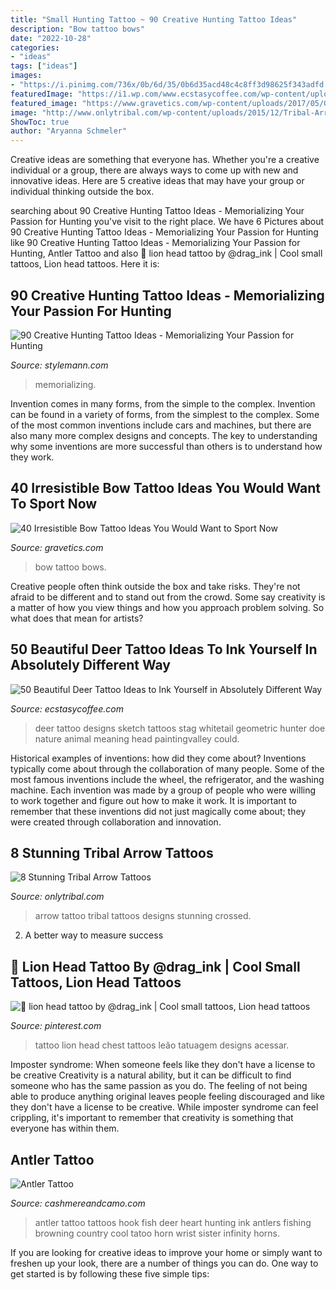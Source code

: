 ```yaml
---
title: "Small Hunting Tattoo ~ 90 Creative Hunting Tattoo Ideas"
description: "Bow tattoo bows"
date: "2022-10-28"
categories:
- "ideas"
tags: ["ideas"]
images:
- "https://i.pinimg.com/736x/0b/6d/35/0b6d35acd48c4c8ff3d98625f343adfd.jpg"
featuredImage: "https://i1.wp.com/www.ecstasycoffee.com/wp-content/uploads/2017/05/deer-tattoos.jpg?resize=650%2C650"
featured_image: "https://www.gravetics.com/wp-content/uploads/2017/05/Got-to-do-these-fun-little-bows-today..jpg"
image: "http://www.onlytribal.com/wp-content/uploads/2015/12/Tribal-Arrow-Tattoos.jpg"
ShowToc: true
author: "Aryanna Schmeler"
---
```



Creative ideas are something that everyone has. Whether you're a creative individual or a group, there are always ways to come up with new and innovative ideas. Here are 5 creative ideas that may have your group or individual thinking outside the box.

	

		
searching about 90 Creative Hunting Tattoo Ideas - Memorializing Your Passion for Hunting you've visit to the right place. We have 6 Pictures about 90 Creative Hunting Tattoo Ideas - Memorializing Your Passion for Hunting like 90 Creative Hunting Tattoo Ideas - Memorializing Your Passion for Hunting, Antler Tattoo and also 🦁 lion head tattoo by @drag_ink | Cool small tattoos, Lion head tattoos. Here it is:
		
    
## 90 Creative Hunting Tattoo Ideas - Memorializing Your Passion For Hunting

<img loading=lazy src="https://stylemann.com/wp-content/uploads/2016/11/hunting-tattoo-6-650x650.jpg" onerror="this.onerror=null;this.src='https://tse2.mm.bing.net/th?id=OIP.pChiCkLuRmfjyiuCkXjy-AHaHa&amp;pid=15.1';" alt="90 Creative Hunting Tattoo Ideas - Memorializing Your Passion for Hunting">

_Source: stylemann.com_

>memorializing. 

	

Invention comes in many forms, from the simple to the complex.
Invention can be found in a variety of forms, from the simplest to the complex. Some of the most common inventions include cars and machines, but there are also many more complex designs and concepts. The key to understanding why some inventions are more successful than others is to understand how they work.

    
## 40 Irresistible Bow Tattoo Ideas You Would Want To Sport Now

<img loading=lazy src="https://www.gravetics.com/wp-content/uploads/2017/05/Got-to-do-these-fun-little-bows-today..jpg" onerror="this.onerror=null;this.src='https://tse2.mm.bing.net/th?id=OIP.t9T80FuOLBzAsb_glhi-KwHaHa&amp;pid=15.1';" alt="40 Irresistible Bow Tattoo Ideas You Would Want to Sport Now">

_Source: gravetics.com_

>bow tattoo bows. 

	

Creative people often think outside the box and take risks. They're not afraid to be different and to stand out from the crowd. Some say creativity is a matter of how you view things and how you approach problem solving. So what does that mean for artists?

    
## 50 Beautiful Deer Tattoo Ideas To Ink Yourself In Absolutely Different Way

<img loading=lazy src="https://i1.wp.com/www.ecstasycoffee.com/wp-content/uploads/2017/05/deer-tattoos.jpg?resize=650%2C650" onerror="this.onerror=null;this.src='https://tse3.mm.bing.net/th?id=OIP.vkCl7FJmXPGAcLV4pzGZOgHaHa&amp;pid=15.1';" alt="50 Beautiful Deer Tattoo Ideas to Ink Yourself in Absolutely Different Way">

_Source: ecstasycoffee.com_

>deer tattoo designs sketch tattoos stag whitetail geometric hunter doe nature animal meaning head paintingvalley could. 

	

Historical examples of inventions: how did they come about?
Inventions typically come about through the collaboration of many people. Some of the most famous inventions include the wheel, the refrigerator, and the washing machine. Each invention was made by a group of people who were willing to work together and figure out how to make it work. It is important to remember that these inventions did not just magically come about; they were created through collaboration and innovation.

    
## 8 Stunning Tribal Arrow Tattoos

<img loading=lazy src="http://www.onlytribal.com/wp-content/uploads/2015/12/Tribal-Arrow-Tattoos.jpg" onerror="this.onerror=null;this.src='https://tse4.mm.bing.net/th?id=OIP.OxYpL4pmCLIbFIbpoPysDgHaHd&amp;pid=15.1';" alt="8 Stunning Tribal Arrow Tattoos">

_Source: onlytribal.com_

>arrow tattoo tribal tattoos designs stunning crossed. 

	

2. A better way to measure success

    
## 🦁 Lion Head Tattoo By @drag_ink | Cool Small Tattoos, Lion Head Tattoos

<img loading=lazy src="https://i.pinimg.com/736x/0b/6d/35/0b6d35acd48c4c8ff3d98625f343adfd.jpg" onerror="this.onerror=null;this.src='https://tse1.mm.bing.net/th?id=OIP.6mFXBW9NEP7P6HzBOnJeYgHaI0&amp;pid=15.1';" alt="🦁 lion head tattoo by @drag_ink | Cool small tattoos, Lion head tattoos">

_Source: pinterest.com_

>tattoo lion head chest tattoos leão tatuagem designs acessar. 

	

Imposter syndrome: When someone feels like they don't have a license to be creative
Creativity is a natural ability, but it can be difficult to find someone who has the same passion as you do. The feeling of not being able to produce anything original leaves people feeling discouraged and like they don't have a license to be creative. While imposter syndrome can feel crippling, it's important to remember that creativity is something that everyone has within them.

    
## Antler Tattoo

<img loading=lazy src="http://media-cache-ec0.pinimg.com/originals/37/44/88/3744886b08ca64bdb86732d6e8f39547.jpg" onerror="this.onerror=null;this.src='https://tse1.mm.bing.net/th?id=OIP.o6NUIfvUXdJ_AAkSiLS35AHaE8&amp;pid=15.1';" alt="Antler Tattoo">

_Source: cashmereandcamo.com_

>antler tattoo tattoos hook fish deer heart hunting ink antlers fishing browning country cool tatoo horn wrist sister infinity horns. 

	

If you are looking for creative ideas to improve your home or simply want to freshen up your look, there are a number of things you can do. One way to get started is by following these five simple tips: 

